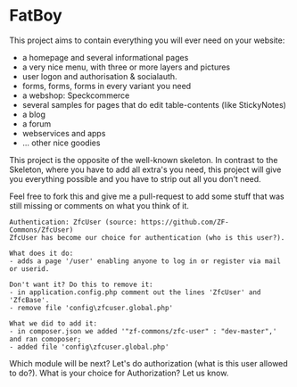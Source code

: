 FatBoy
======

This project aims to contain everything you will ever need on your website:
- a homepage and several informational pages
- a very nice menu, with three or more layers and pictures
- user logon and authorisation & socialauth.
- forms, forms, forms in every variant you need
- a webshop: Speckcommerce
- several samples for pages that do edit table-contents (like StickyNotes)
- a blog
- a forum
- webservices and apps
- ... other nice goodies

This project is the opposite of the well-known skeleton. In contrast to the Skeleton, where you have to add all extra's 
you need, this project will give you everything possible and you have to strip out all you don't need.

Feel free to fork this and give me a pull-request to add some stuff that was still missing or comments on what you think of it. 
 
  
    Authentication: ZfcUser (source: https://github.com/ZF-Commons/ZfcUser)
    ZfcUser has become our choice for authentication (who is this user?).
    
    What does it do: 
    - adds a page '/user' enabling anyone to log in or register via mail or userid.
    
    Don't want it? Do this to remove it:
    - in application.config.php comment out the lines 'ZfcUser' and 'ZfcBase'.
    - remove file 'config\zfcuser.global.php'
    
    What we did to add it:
    - in composer.json we added '"zf-commons/zfc-user" : "dev-master",' and ran comoposer;
    - added file 'config\zfcuser.global.php'

Which module will be next? Let's do authorization (what is this user allowed to do?). What is your choice for Authorization? Let us know.
